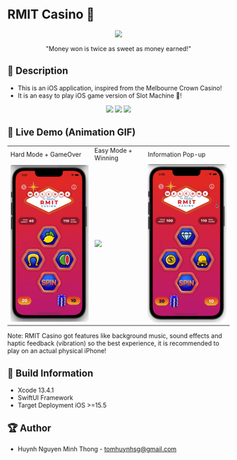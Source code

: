 # RMIT Casino 🎰


<p align="center">
  <img width="500" src="https://i.imgur.com/7sMlQgo.png">
</p>

<p align="center">"Money won is twice as sweet as money earned!"</p>

## 📖 Description

- This is an iOS application, inspired from the Melbourne Crown Casino!
- It is an easy to play iOS game version of Slot Machine 🎰!
<p align="center">
  <img src="https://i.imgur.com/vaJypZ3.png" width="238" >
  <img src="https://i.imgur.com/gUmS8n5.png" width="238" >
  <img src="https://i.imgur.com/LpTyusp.png" width="239" >
</p>



## 🔮 Live Demo (Animation GIF)

<table>
  <tr>
    <td>Hard Mode + GameOver</td>
     <td>Easy Mode + Winning</td>
     <td>Information Pop-up</td>
  </tr>
  <tr>
    <td><img src="https://github.com/TomHuynhSG/RMIT-Casino/blob/main/sceenshots/rmit-casino-gif-hard-mode-gameover.gif?raw=true" width="250"></td>
    <td><img src="https://github.com/TomHuynhSG/RMIT-Casino/blob/main/sceenshots/rmit-casino-gif-easy-mode.gif?raw=true" width="250"></td>
    <td><img src="https://github.com/TomHuynhSG/RMIT-Casino/blob/main/sceenshots/rmit-casino-gif-info-view.gif?raw=true" width="250"></td>
   </tr>
 </table>
 
Note: RMIT Casino got features like background music, sound effects and haptic feedback (vibration) so  the best experience, it is recommended to play on an actual physical iPhone!
 
## 🔧 Build Information
- Xcode 13.4.1
- SwiftUI Framework
- Target Deployment iOS >=15.5

## 🏆 Author
- Huynh Nguyen Minh Thong - tomhuynhsg@gmail.com
